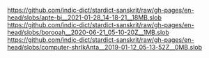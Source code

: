 https://github.com/indic-dict/stardict-sanskrit/raw/gh-pages/en-head/slobs/apte-bi__2021-01-28_14-18-21__18MB.slob
https://github.com/indic-dict/stardict-sanskrit/raw/gh-pages/en-head/slobs/borooah__2020-06-21_05-10-20Z__1MB.slob
https://github.com/indic-dict/stardict-sanskrit/raw/gh-pages/en-head/slobs/computer-shrIkAnta__2019-01-12_05-13-52Z__0MB.slob
